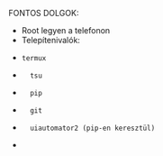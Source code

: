 FONTOS DOLGOK:

- Root legyen a telefonon
- Telepítenivalók:
-     termux
-       tsu
-       pip
-       git
-       uiautomator2 (pip-en keresztül)
-   

